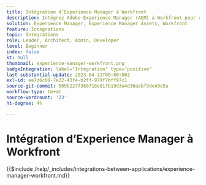 ```yaml
---
title: Intégration d’Experience Manager à Workfront
description: Intégrez Adobe Experience Manager (AEM) à Workfront pour rationaliser vos opérations marketing.
solution: Experience Manager, Experience Manager Assets, Workfront
feature: Integrations
topic: Integrations
role: Leader, Architect, Admin, Developer
level: Beginner
index: false
kt: null
thumbnail: experience-manager-workfront.png
badgeIntegration: label="Intégration" type="positive"
last-substantial-update: 2023-04-11T00:00:00Z
exl-id: ee7d6c08-7e22-43f4-b2ff-979f7bff97c1
source-git-commit: 509b227f360718e81fb19d3a4d30aebf9de49e5a
workflow-type: tm+mt
source-wordcount: '23'
ht-degree: 4%

---
```


# Intégration d’Experience Manager à Workfront

{{$include /help/_includes/integrations-between-applications/experience-manager-workfront.md}}
